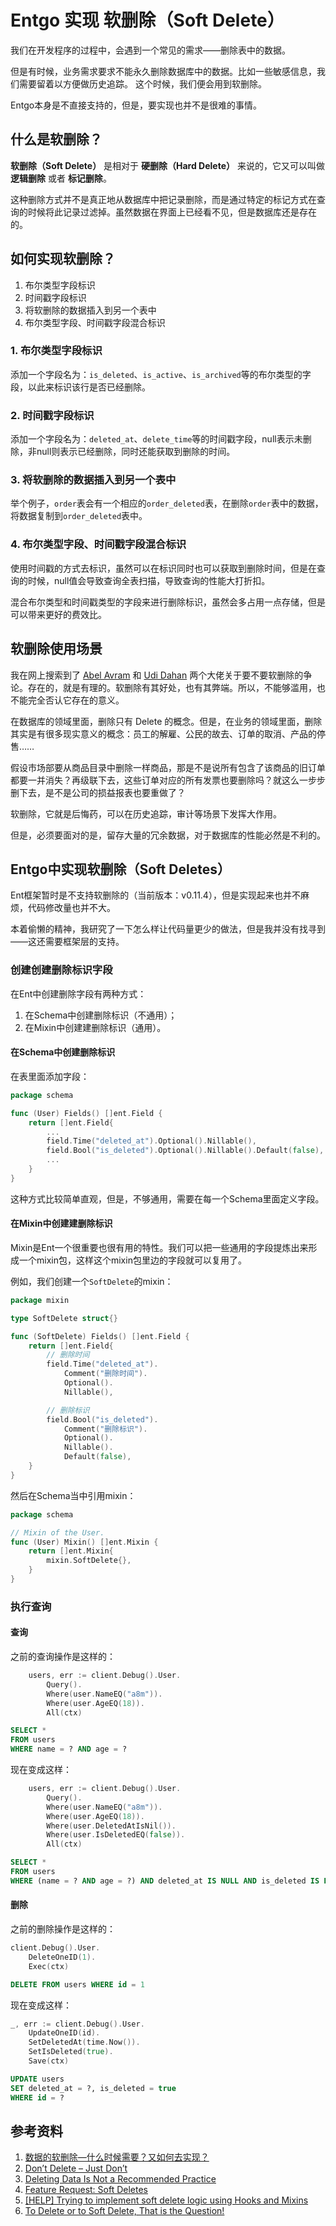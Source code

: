 # Entgo 实现 软删除（Soft Delete）

我们在开发程序的过程中，会遇到一个常见的需求——删除表中的数据。

但是有时候，业务需求要求不能永久删除数据库中的数据。比如一些敏感信息，我们需要留着以方便做历史追踪。
这个时候，我们便会用到软删除。

Entgo本身是不直接支持的，但是，要实现也并不是很难的事情。

## 什么是软删除？

**软删除（Soft Delete）** 是相对于 **硬删除（Hard Delete）** 来说的，它又可以叫做 **逻辑删除** 或者 **标记删除**。

这种删除方式并不是真正地从数据库中把记录删除，而是通过特定的标记方式在查询的时候将此记录过滤掉。虽然数据在界面上已经看不见，但是数据库还是存在的。

## 如何实现软删除？

1. 布尔类型字段标识
2. 时间戳字段标识
3. 将软删除的数据插入到另一个表中
4. 布尔类型字段、时间戳字段混合标识

### 1. 布尔类型字段标识

添加一个字段名为：`is_deleted`、`is_active`、`is_archived`等的布尔类型的字段，以此来标识该行是否已经删除。

### 2. 时间戳字段标识

添加一个字段名为：`deleted_at`、`delete_time`等的时间戳字段，null表示未删除，非null则表示已经删除，同时还能获取到删除的时间。

### 3. 将软删除的数据插入到另一个表中

举个例子，`order`表会有一个相应的`order_deleted`表，在删除`order`表中的数据，将数据复制到`order_deleted`表中。

### 4. 布尔类型字段、时间戳字段混合标识

使用时间戳的方式去标识，虽然可以在标识同时也可以获取到删除时间，但是在查询的时候，null值会导致查询全表扫描，导致查询的性能大打折扣。

混合布尔类型和时间戳类型的字段来进行删除标识，虽然会多占用一点存储，但是可以带来更好的费效比。

## 软删除使用场景

我在网上搜索到了 [Abel Avram](https://www.infoq.com/news/2009/09/Do-Not-Delete-Data/) 和 [Udi Dahan](https://udidahan.com/2009/09/01/dont-delete-just-dont/) 两个大佬关于要不要软删除的争论。存在的，就是有理的。软删除有其好处，也有其弊端。所以，不能够滥用，也不能完全否认它存在的意义。

在数据库的领域里面，删除只有 Delete 的概念。但是，在业务的领域里面，删除其实是有很多现实意义的概念：员工的解雇、公民的故去、订单的取消、产品的停售……

假设市场部要从商品目录中删除一样商品，那是不是说所有包含了该商品的旧订单都要一并消失？再级联下去，这些订单对应的所有发票也要删除吗？就这么一步步删下去，是不是公司的损益报表也要重做了？

软删除，它就是后悔药，可以在历史追踪，审计等场景下发挥大作用。

但是，必须要面对的是，留存大量的冗余数据，对于数据库的性能必然是不利的。

## Entgo中实现软删除（Soft Deletes）

Ent框架暂时是不支持软删除的（当前版本：v0.11.4），但是实现起来也并不麻烦，代码修改量也并不大。

本着偷懒的精神，我研究了一下怎么样让代码量更少的做法，但是我并没有找寻到——这还需要框架层的支持。

### 创建创建删除标识字段

在Ent中创建删除字段有两种方式：

1. 在Schema中创建删除标识（不通用）；
2. 在Mixin中创建建删除标识（通用）。

#### 在Schema中创建删除标识

在表里面添加字段：

```go
package schema

func (User) Fields() []ent.Field {
    return []ent.Field{
        ...
        field.Time("deleted_at").Optional().Nillable(),
        field.Bool("is_deleted").Optional().Nillable().Default(false),
        ...
    }
}
```

这种方式比较简单直观，但是，不够通用，需要在每一个Schema里面定义字段。

#### 在Mixin中创建建删除标识

Mixin是Ent一个很重要也很有用的特性。我们可以把一些通用的字段提炼出来形成一个mixin包，这样这个mixin包里边的字段就可以复用了。

例如，我们创建一个`SoftDelete`的mixin：

```go
package mixin

type SoftDelete struct{}

func (SoftDelete) Fields() []ent.Field {
	return []ent.Field{
		// 删除时间
		field.Time("deleted_at").
			Comment("删除时间").
			Optional().
			Nillable(),

		// 删除标识
		field.Bool("is_deleted").
			Comment("删除标识").
			Optional().
			Nillable().
			Default(false),
	}
}
```

然后在Schema当中引用mixin：

```go
package schema

// Mixin of the User.
func (User) Mixin() []ent.Mixin {
	return []ent.Mixin{
		mixin.SoftDelete{},
	}
}
```

### 执行查询

#### 查询

之前的查询操作是这样的：

```go
    users, err := client.Debug().User.
        Query().
        Where(user.NameEQ("a8m")).
        Where(user.AgeEQ(18)).
        All(ctx)
```

```sql
SELECT * 
FROM users 
WHERE name = ? AND age = ?
```

现在变成这样：

```go
    users, err := client.Debug().User.
        Query().
        Where(user.NameEQ("a8m")).
        Where(user.AgeEQ(18)).
        Where(user.DeletedAtIsNil()).
        Where(user.IsDeletedEQ(false)).
        All(ctx)
```

```sql
SELECT * 
FROM users 
WHERE (name = ? AND age = ?) AND deleted_at IS NULL AND is_deleted IS FALSe
```

#### 删除

之前的删除操作是这样的：

```go
client.Debug().User.
    DeleteOneID(1).
    Exec(ctx)
```

```sql
DELETE FROM users WHERE id = 1
```

现在变成这样：

```go
_, err := client.Debug().User.
    UpdateOneID(id).
    SetDeletedAt(time.Now()).
    SetIsDeleted(true).
    Save(ctx)
```

```sql
UPDATE users 
SET deleted_at = ?, is_deleted = true
WHERE id = ?
```

## 参考资料

1. [数据的软删除—什么时候需要？又如何去实现？](https://juejin.cn/post/7077365676444221477)
2. [Don’t Delete – Just Don’t](https://udidahan.com/2009/09/01/dont-delete-just-dont/)
3. [Deleting Data Is Not a Recommended Practice](https://www.infoq.com/news/2009/09/Do-Not-Delete-Data/)
4. [Feature Request: Soft Deletes](https://github.com/ent/ent/issues/252)
5. [[HELP] Trying to implement soft delete logic using Hooks and Mixins](https://github.com/ent/ent/issues/2850)
6. [To Delete or to Soft Delete, That is the Question!](https://www.jmix.io/blog/to-delete-or-to-soft-delete-that-is-the-question/)
